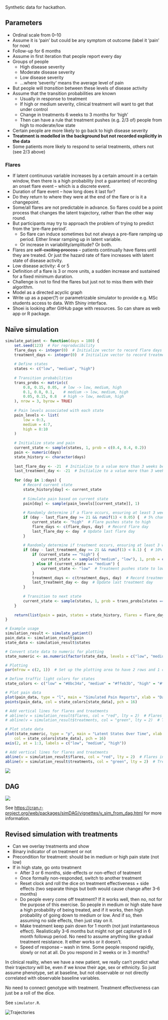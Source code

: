 Synthetic data for hackathon.

## Parameters

-   Ordinal scale from 0–10
-   Assume it is ‘pain’ but could be any symptom ot outcome (label it
    ‘pain’ for now)
-   Follow-up for 6 months
-   Assume in first iteration that people report every day
-   Groups of people
    -   High disease severity
    -   Moderate disease severity
    -   Low disease severity
    -   …where ‘severity’ means the average level of pain
-   But people will *transition* between these levels of disease
    activity
-   Assume that the transition probabilities are known
    -   Usually in response to treatment
    -   If high or medium severity, clinical treatment will want to get
        that under control
    -   Change in treatments 6 weeks to 3 months for ‘high’
    -   Then can have a rule that treatment pushes (e.g. 2/3 of) people
        from high to moderate/low state
-   Certain people are more likely to go back to high disease severity
-   **Treatment is modelled in the background but not recorded
    explicitly in the data**
-   Some patients more likely to respond to serial treatments, others
    not (see 2/3 above)

### Flares

-   If latent continuous variable increases by a certain amount in a
    certain window, then there is a high probability (not a guarantee)
    of recording an onset flare event – which is a discrete event.
-   Duration of flare event – how long does it last for?
-   Do they return to where they were at the end of the flare or is it a
    changepoint.
-   Some/all flares are not predictable in advance. So flares could be a
    point process that changes the latent trajectory, rather than the
    other way round.
-   But participants may try to approach the problem of trying to
    predict from the ‘pre-flare period’.
    -   So flare can induce sometimes but not always a pre-flare ramping
        up period. Either linear ramping up in latent variable.
    -   Or increase in variability/amplitude? Or both.
-   Flares are ~~self-exciting process~~ – patients continually have
    flares until they are treated. Or just the hazard rate of flare
    increases with latent state of disease activity.
-   Low disease activity: 4 or 5
-   Definition of a flare is 3 or more units, a sudden increase and
    sustained for a fixed minimum duration.
-   Challenge is not to find the flares but just not to miss them with
    their algorithm.
-   Model as a directed acyclic graph
-   Write up as a paper(?) or parametrizable simulator to provide
    e.g. MSc students access to data. With Shiny interface.
-   Shoei is looking after GitHub page with resources. So can share as
    web app or R package.

## Naïve simulation

``` r
simulate_patient <- function(days = 180) {
    set.seed(123)  # For reproducibility
    flare_days <- integer(0)  # Initialize vector to record flare days
    treatment_days <- integer(0)  # Initialize vector to record treatment days
    
    # Define states
    states <- c("low", "medium", "high")
    
    # Transition probabilities
    trans_probs <- matrix(c(
        0.8, 0.15, 0.05,  # low -> low, medium, high
        0.1, 0.8, 0.1,    # medium -> low, medium, high
        0.05, 0.15, 0.8   # high -> low, medium, high
    ), nrow = 3, byrow = TRUE)
    
    # Pain levels associated with each state
    pain_levels <- list(
        low = 0:3,
        medium = 4:7,
        high = 8:10
    )
    
    # Initialize state and pain
    current_state <- sample(states, 1, prob = c(0.4, 0.4, 0.2))
    pain <- numeric(days)
    state_history <- character(days)
    
    last_flare_day <- -21  # Initialize to a value more than 3 weeks before day 1
    last_treatment_day <- -21  # Initialize to a value more than 3 weeks before day 1
    
    for (day in 1:days) {
        # Record current state
        state_history[day] <- current_state
        
        # Simulate pain based on current state
        pain[day] <- sample(pain_levels[[current_state]], 1)
        
        # Randomly determine if a flare occurs, ensuring at least 3 weeks since last flare
        if (day - last_flare_day >= 21 && runif(1) < 0.05) {  # 5% chance of flare
            current_state <- "high"  # Flare pushes state to high
            flare_days <- c(flare_days, day)  # Record flare day
            last_flare_day <- day  # Update last flare day
        }
        
        # Randomly determine if treatment occurs, ensuring at least 3 weeks since last treatment
        if (day - last_treatment_day >= 21 && runif(1) < 0.1) {  # 10% chance of treatment
            if (current_state == "high") {
                current_state <- sample(c("medium", "low"), 1, prob = c(0.67, 0.33))  # Treatment pushes state to medium or low
            } else if (current_state == "medium") {
                current_state <- "low"  # Treatment pushes state to low
            }
            treatment_days <- c(treatment_days, day)  # Record treatment day
            last_treatment_day <- day  # Update last treatment day
        }
        
        # Transition to next state
        current_state <- sample(states, 1, prob = trans_probs[states == current_state, ])
    }
    
    return(list(pain = pain, states = state_history, flares = flare_days, treatments = treatment_days))
}

# Example usage
simulation_result <- simulate_patient()
pain_data <- simulation_result$pain
state_data <- simulation_result$states
```

``` r
# Convert state data to numeric for plotting
state_numeric <- as.numeric(factor(state_data, levels = c("low", "medium", "high")))

# Plotting
par(mfrow = c(2, 1))  # Set up the plotting area to have 2 rows and 1 column

# Define traffic light colors for states
state_colors <- c("low" = "#8bc34a", "medium" = "#ffeb3b", "high" = "#f44336")

# Plot pain data
plot(pain_data, type = "l", main = "Simulated Pain Reports", xlab = "Day", ylab = "Pain Level", col = "grey")
points(pain_data, col = state_colors[state_data], pch = 16)

# Add vertical lines for flares and treatments
# abline(v = simulation_result$flares, col = "red", lty = 2)  # Flares in blue dashed lines
# abline(v = simulation_result$treatments, col = "green", lty = 2)  # Treatments in red dashed lines

# Plot state data
plot(state_numeric, type = "p", main = "Latent States Over Time", xlab = "Day", ylab = "State", yaxt = "n",
    col = state_colors[state_data], pch = 16)
axis(2, at = 1:3, labels = c("low", "medium", "high"))

# Add vertical lines for flares and treatments
abline(v = simulation_result$flares, col = "red", lty = 2)  # Flares in blue dashed lines
abline(v = simulation_result$treatments, col = "green", lty = 2)  # Treatments in red dashed lines
```

![](README_files/figure-gfm/simple%20plot-1.png)

## DAG

![](README_files/figure-gfm/packages-1.png)

See
<https://cran.r-project.org/web/packages/simDAG/vignettes/v_sim_from_dag.html>
for more information.

## Revised simulation with treatments

-   Can we overlay treatments and show
-   Binary indicator of on treatment or not
-   Precondition for treatment: should be in medium or high pain state
    (not low)
-   If in high state, go onto treatment
    -   After 3 or 6 months, side-effects or non-effect of teatment
    -   Once formally non-responded, switch to another treatment
    -   Reset clock and roll the dice on treatment effectiveness + side
        effects (two separate things but both would cause change after
        3-6 months)
    -   Do people every come off treatment? If it works well, then no,
        not for the purpose of this exercise. So people in medium or
        high state have a high probability of being treated, and if it
        works, then high probability of going down to medium or low. And
        if so, then assuming no side effects, then just stay on it.
    -   Make treatment keep pain down for 1 month (not just
        instantaneous effect). Realistically 3-6 months but might not
        get captured in 6 month followup period. No need to assume
        anything like gradual treatment resistance. It either works or
        it doesn’t.
    -   Speed of response – wash in time. Some people respond rapidly,
        slowly or not at all. Do you respond in 2 weeks or in 3 months?

In clinical reality, when we have a new patient, we really can’t predict
what their trajectory will be, even if we know their age, sex or
ethnicity. So just assume phenotype, set at baseline, but not observable
or not directly correlated with observable baseline variables.

No need to connect genotype with treatment. Treatment effectiveness can
just be a roll of the dice.

See `simulator.R`.

![Trajectories](trajectories.png)

